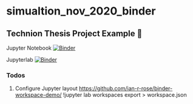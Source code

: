 # simualtion_nov_2020_binder
## Technion Thesis Project Example 🌇


Jupyter Notebook [![Binder](https://mybinder.org/badge_logo.svg)](https://mybinder.org/v2/gh/Shai2u/simualtion_nov_2020_binder/HEAD?filepath=simualtion_nov_2020_binder?urlpath=urlpath=tree/ipynb)

Jupyterlab [![Binder](https://mybinder.org/badge_logo.svg)](https://mybinder.org/v2/gh/Shai2u/simualtion_nov_2020_binder/HEAD?urlpath=lab)

### Todos
1. Configure Jupyter layout
https://github.com/ian-r-rose/binder-workspace-demo/
!jupyter lab workspaces export > workspace.json
